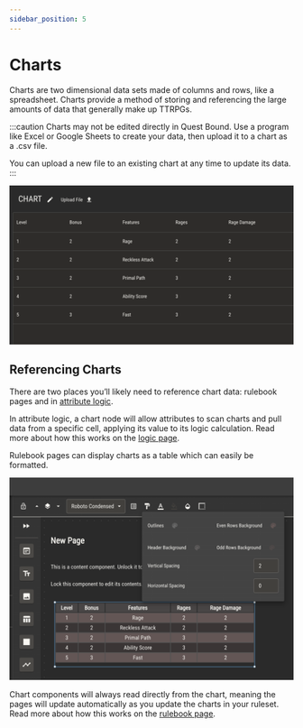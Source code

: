 ```yaml
---
sidebar_position: 5
---
```


# Charts

Charts are two dimensional data sets made of columns and rows, like a spreadsheet. Charts provide a method of storing and referencing the large amounts of data that generally make up TTRPGs.

:::caution
Charts may not be edited directly in Quest Bound. Use a program like Excel or Google Sheets to create your data, then upload it to a chart as a .csv file.

You can upload a new file to an existing chart at any time to update its data.
:::

![img](./attributes/img/chart-2.png)

## Referencing Charts

There are two places you’ll likely need to reference chart data: rulebook pages and in [attribute logic](./attributes/logic).

In attribute logic, a chart node will allow attributes to scan charts and pull data from a specific cell, applying its value to its logic calculation. Read more about how this works on the [logic page](./attributes/logic#references).

Rulebook pages can display charts as a table which can easily be formatted.

![img](./img/rulebook-chart.png)

Chart components will always read directly from the chart, meaning the pages will update automatically as you update the charts in your ruleset. Read more about how this works on the [rulebook page](./rulebook.md).
